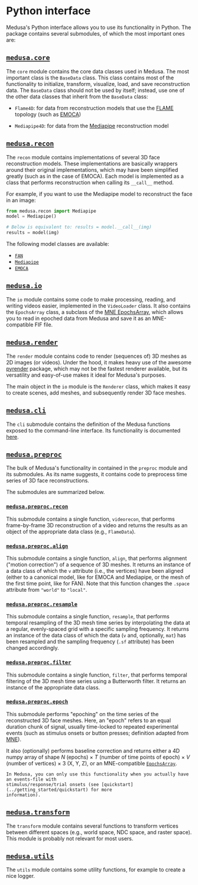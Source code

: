 # Python interface

Medusa's Python interface allows you to use its functionality in Python. The package
contains several submodules, of which the most important ones are:

## [`medusa.core`](./python/core/index)

The `core` module contains the core data classes used in Medusa. The most important class
is the `BaseData` class. This class contains most of the functionality to initialize,
transform, visualize, load, and save reconstruction data. The `BaseData` class should 
not be used by itself; instead, use one of the other data classes that inherit from
the `BaseData` class:

* `Flame4D`: for data from reconstruction models that use the [FLAME](https://flame.is.tue.mpg.de/)
topology (such as [EMOCA](./python/recon/emoca/index))

* `Mediapipe4D`: for data from the [Mediapipe](./python/recon/mpipe/index) reconstruction model

## [`medusa.recon`](./python/recon/index)

The `recon` module contains implementations of several 3D face reconstruction models.
These implementations are basically wrappers around their original implementations,
which may have been simplified greatly (such as in the case of EMOCA). Each model is
implemented as a class that performs reconstruction when calling its `__call__` method.

For example, if you want to use the Mediapipe model to reconstruct the face in an image:

```python
from medusa.recon import Mediapipe
model = Mediapipe()

# Below is equivalent to: results = model.__call__(img)
results = model(img)
```

The following model classes are available:

* [`FAN`](./python/recon/fan/index)
* [`Mediapipe`](./python/recon/mpipe/index)
* [`EMOCA`](./python/recon/emoca/index)

## [`medusa.io`](./python/io/index)

The `io` module contains some code to make processing, reading, and writing videos
easier, implemented in the `VideoLoader` class. It also contains the `EpochsArray` class,
a subclass of the [MNE EpochsArray](https://mne.tools/stable/generated/mne.EpochsArray.html),
which allows you to read in epoched data from Medusa and save it as an MNE-compatible FIF
file.

## [`medusa.render`](./python/render/index)

The `render` module contains code to render (sequences of) 3D meshes as 2D images
(or videos). Under the hood, it makes heavy use of the awesome [pyrender](https://pyrender.readthedocs.io/)
package, which may not be the fastest renderer available, but its versatility and easy-of-use
makes it ideal for Medusa's purposes. 

The main object in the `io` module is the `Renderer` class, which makes it easy to
create scenes, add meshes, and subsequently render 3D face meshes.

## [`medusa.cli`](./cli)

The `cli` submodule contains the definition of the Medusa functions exposed to the
command-line interface. Its functionality is documented [here](./cli).

## [`medusa.preproc`](./python/preproc/index)

The bulk of Medusa's functionality in contained in the `preproc` module and its 
submodules. As its name suggests, it contains code to preprocess time series of 3D
face reconstructions.

The submodules are summarized below.

### [`medusa.preproc.recon`](./python/preproc/recon/index)

This submodule contains a single function, `videorecon`, that performs frame-by-frame 3D
reconstruction of a video and returns the results as an object of the appropriate
data class (e.g., `FlameData`).

### [`medusa.preproc.align`](./python/preproc/recon/index)

This submodule contains a single function, `align`, that performs alignment ("motion correction")
of a sequence of 3D meshes. It returns an instance of a data class of which the `v`
attribute (i.e., the vertices) have been aligned (either to a canonical model, like for
EMOCA and Mediapipe, or the mesh of the first time point, like for FAN). Note that this
function changes the `.space` attribute from `"world"` to `"local"`.

### [`medusa.preproc.resample`](./python/preproc/recon/index)

This submodule contains a single function, `resample`, that performs temporal resampling
of the 3D mesh time series by interpolating the data at a regular, evenly-spaced grid
with a specific sampling frequency. It returns an instance of the data class of which 
the data (`v` and, optionally, `mat`) has been resampled and the sampling frequency
(`.sf` attribute) has been changed accordingly.

### [`medusa.preproc.filter`](./python/preproc/recon/index)

This submodule contains a single function, `filter`, that performs temporal filtering
of the 3D mesh time series using a Butterworth filter. It returns an instance of the
appropriate data class.

### [`medusa.preproc.epoch`](./python/preproc/recon/index)

This submodule performs "epoching" on the time series of the reconstructed 3D face
meshes. Here, an "epoch" refers to an equal duration chunk of signal, usually time-locked
to repeated experimental events (such as stimulus onsets or button presses; definition
adapted from [MNE](https://mne.tools/stable/auto_tutorials/epochs/10_epochs_overview.html)).

It also (optionally) performs baseline correction and returns either a 4D numpy array
of shape $N$ (epochs) $\times\ T$ (number of time points of epoch) $\times\ V$ (number of vertices)
$\times\ 3$ (X, Y, Z), or an MNE-compatible [`EpochsArray`](https://mne.tools/stable/generated/mne.EpochsArray.html).

```{warning}
In Medusa, you can only use this functionality when you actually have an events-file with
stimulus/response/trial onsets (see [quickstart](../getting_started/quickstart) for more
information). 
```

## [`medusa.transform`](./python/transform/index)

The `transform` module contains several functions to transform vertices between
different spaces (e.g., world space, NDC space, and raster space). This module is probably
not relevant for most users.

## [`medusa.utils`](./python/utils/index)

The `utils` module contains some utility functions, for example to create a nice
logger.